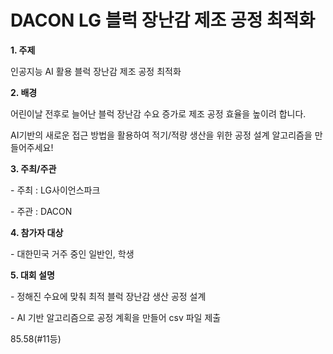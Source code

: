 # DACON LG 블럭 장난감 제조 공정 최적화

**1. 주제**

인공지능 AI 활용 블럭 장난감 제조 공정 최적화



**2. 배경**

어린이날 전후로 늘어난 블럭 장난감 수요 증가로 제조 공정 효율을 높이려 합니다. 

AI기반의 새로운 접근 방법을 활용하여 적기/적량 생산을 위한 공정 설계 알고리즘을 만들어주세요! 



**3. 주최/주관**

\- 주최 : LG사이언스파크

\- 주관 : DACON



**4. 참가자 대상**

\- 대한민국 거주 중인 일반인, 학생



**5. 대회 설명**

\- 정해진 수요에 맞춰 최적 블럭 장난감 생산 공정 설계

\- AI 기반 알고리즘으로 공정 계획을 만들어 csv 파일 제출



85.58(#11등)